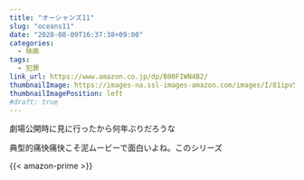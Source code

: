 ```yaml
---
title: "オーシャンズ11"
slug: "oceans11"
date: "2020-08-09T16:37:38+09:00"
categories:
  - 映画
tags:
  - 犯罪
link_url: https://www.amazon.co.jp/dp/B00FIWN4B2/
thumbnailImage: https://images-na.ssl-images-amazon.com/images/I/81ipv5lLXPL._SX300_.jpg
thumbnailImagePosition: left
#draft: true
---
```

劇場公開時に見に行ったから何年ぶりだろうな
<!--more-->
典型的痛快痛快こそ泥ムービーで面白いよね。このシリーズ

{{< amazon-prime >}}
